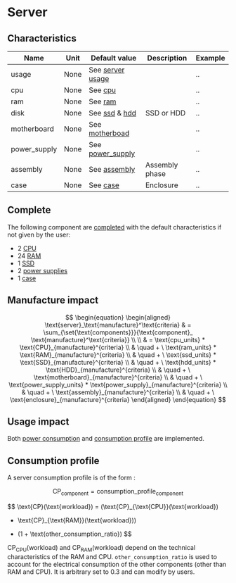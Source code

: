 # Server

## Characteristics

| Name         | Unit | Default value                                                 | Description    | Example |
|--------------|------|---------------------------------------------------------------|----------------|---------|
| usage        | None | See [server usage](../usage/usage.md)                         |                | ..      |
| cpu          | None | See [cpu](../components/cpu.md)                               |                | ..      |
| ram          | None | See [ram](../components/ram.md)                               |                | ..      |
| disk         | None | See [ssd](../components/ssd.md) & [hdd](../components/hdd.md) | SSD or HDD     | ..      |
| motherboard  | None | See [motherboad](../components/motherboard.md)                 |                | ..      |
| power_supply | None | See [power_supply](../components/power_supply.md)             |                | ..      |
| assembly     | None | See [assembly](../components/assembly.md)                     | Assembly phase | ..      |
| case         | None | See [case](../components/case.md)                             | Enclosure      | ..      |

## Complete

The following component are [completed](../auto_complete.md) with the default characteristics if not given by the user:

* 2  [CPU](../components/cpu.md)
* 24 [RAM](../components/ram.md)
* 1  [SSD](../components/ssd.md)
* 2  [power supplies](../components/power_supply.md)
* 1  [case](../components/case.md)

## Manufacture impact

$$
\begin{equation}
\begin{aligned}
\text{server}_\text{manufacture}^\text{criteria} & = \sum_{\set{\text{components}}}{\text{component}_
\text{manufacture}^\text{criteria}} \\ \\
& = \text{cpu_units} * \text{CPU}_{manufacture}^{criteria} \\
& \quad + \ \text{ram_units} * \text{RAM}_{manufacture}^{criteria} \\
& \quad + \ \text{ssd_units} * \text{SSD}_{manufacture}^{criteria} \\
& \quad + \ \text{hdd_units} * \text{HDD}_{manufacture}^{criteria} \\
& \quad + \ \text{motherboard}_{manufacture}^{criteria} \\
& \quad + \ \text{power_supply_units} * \text{power_supply}_{manufacture}^{criteria} \\
& \quad + \ \text{assembly}_{manufacture}^{criteria} \\
& \quad + \ \text{enclosure}_{manufacture}^{criteria}
\end{aligned}
\end{equation}
$$

## Usage impact

Both [power consumption](../usage/elec_conso.md) and [consumption profile](../consumption_profile.md) are implemented.

## Consumption profile

A server consumption profile is of the form :

$$
\text{CP}_{\text{component}} = \text{consumption_profile}_{\text{component}}
$$

$$
\text{CP}(\text{workload}) = (\text{CP}_{\text{CPU}}(\text{workload})
+ \text{CP}_{\text{RAM}}(\text{workload}))
* (1 + \text{other_consumption_ratio})
$$

$\text{CP}_{\text{CPU}}(\text{workload})$ and $\text{CP}_{\text{RAM}}(\text{workload})$ depend on the technical
characteristics of the RAM and CPU.
```other_consumption_ratio``` is used to account for the electrical consumption of the other components (other than RAM
and CPU).
It is arbitrary set to 0.3 and can modify by users.